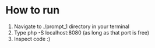 # How to run

1. Navigate to ./prompt_1 directory in your terminal
2. Type php -S localhost:8080 (as long as that port is free)
3. Inspect code :)